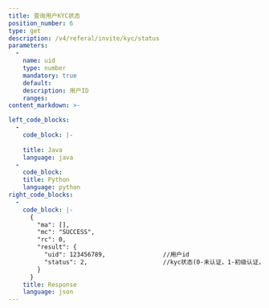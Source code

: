 ```yaml
---
title: 查询用户KYC状态
position_number: 6
type: get
description: /v4/referal/invite/kyc/status
parameters:
  -
    name: uid
    type: number
    mandatory: true
    default:
    description: 用户ID
    ranges:
content_markdown: >-

left_code_blocks:
  -
    code_block: |-
      
    title: Java
    language: java
  -
    code_block:
    title: Python
    language: python
right_code_blocks:
  -
    code_block: |-
      {
        "ma": [],
        "mc": "SUCCESS",
        "rc": 0,
        "result": {
          "uid": 123456789,                //用户id
          "status": 2,                     //kyc状态(0-未认证，1-初级认证，2-高级认证，3-企业认证)
        }
      }
    title: Response
    language: json
---
```

